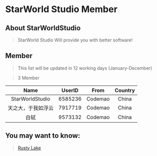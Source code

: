 # StarWorld Studio Member

## About StarWorldStudio

> StarWorld Studio Will provide you with better software!


## Member

> This list will be updated in 12 working days (January-December)

> 3 Member

|Name|UserID|From|Country|
|:--:|:--:|:--:|:--:|
|StarWorldStudio|6585236|Codemao|China|
|天之大，于我如浮云|7917719|Codemao|China|
|白轼|9573132|Codemao|China|


## You may want to know:
> [Rusty Lake](http://www.rustylake.com/)
